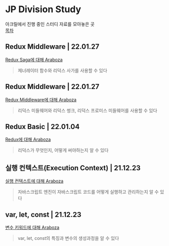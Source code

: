 # JP Division Study
아크릴에서 진행 중인 스터디 자료를 모아놓은 곳  
[목차](https://github.com/Dawson-Park/jpStudy/blob/main/README.md)

## Redux Middleware | 22.01.27
[Redux Saga에 대해 Araboza](https://github.com/Dawson-Park/jpStudy/blob/main/22-Jan-5th/redux-saga.md#redux-saga)

> 제너레이터 함수와 리덕스 사가를 사용할 수 있다

## Redux Middleware | 22.01.27
[Redux Middleware에 대해 Araboza](https://github.com/Dawson-Park/jpStudy/blob/main/22-Jan-5th/redux-middleware.md#redux-middleware)

> 리덕스 미들웨어와 리덕스 썽크, 리덕스 프로미스 미들웨어를 사용할 수 있다

## Redux Basic | 22.01.04
[Redux에 대해 Araboza](https://github.com/Dawson-Park/jpStudy/blob/main/22-Jan-1th/redux.md#redux)

> 리덕스가 무엇인지, 어떻게 써야하는지 알 수 있다

## 실행 컨텍스트(Execution Context) | 21.12.23
[실행 컨텍스트에 대해 Araboza](https://github.com/Dawson-Park/jpStudy/blob/main/21-Dec-4th/execution%20context.md#%EC%8B%A4%ED%96%89-%EC%BB%A8%ED%85%8D%EC%8A%A4%ED%8A%B8)

> 자바스크립트 엔진이 자바스크립트 코드를 어떻게 실행하고 관리하는지 알 수 있다

## var, let, const | 21.12.23
[변수 키워드에 대해 Araboza](https://github.com/Dawson-Park/jpStudy/blob/main/21-Dec-3th/var%2Clet%2Cconst.md#var-let-const)

> var, let, const의 특징과 변수의 생성과정을 알 수 있다
